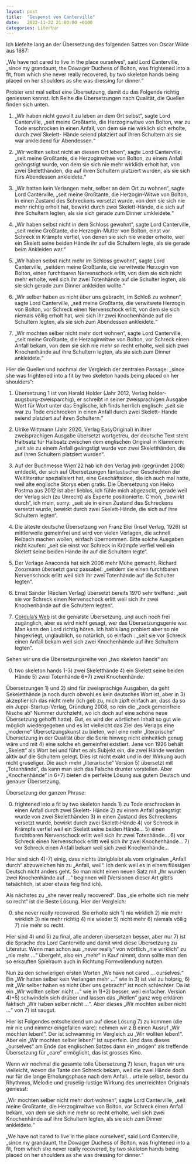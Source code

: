 ```yaml
---
layout: post
title:  "Gespenst von Canterville"
date:   2022-11-22 21:00:00 +0100
categories: Litertur
---
```

Ich kiefelte lang an der Übersetzung des folgenden Satzes von Oscar Wilde aus 1887:

„We have not cared to live in the place ourselves“, said Lord Canterville, „since my grandaunt, the Dowager Duchess of Bolton, was frightened into a fit, from which she never really recovered, by two skeleton hands being placed on her shoulders as she was dressing for dinner.“

Probier erst mal selbst eine Übersetzung, damit du das Folgende richtig geniessen kannst. Ich Reihe die Übersetzungen nach Qualität, die Quellen finden sich unten.

1) „Wir haben nicht gewollt zu leben an dem Ort selbst“, sagte Lord Canterville, „seit meine Großtante, die Herzoginwitwe von Bolton, war zu Tode erschrocken in einen Anfall, von dem sie nie wirklich sich erholte, durch zwei Skelett- Hände seiend platziert auf ihren Schultern als sie war ankleidend für Abendessen.“

2) „Wir wollten selbst nicht an diesem Ort leben“, sagte Lord Canterville, „seit meine Großtante, die Herzoginwitwe von Bolton, zu einem Anfall geängstigt wurde, von dem sie sich nie mehr wirklich erholt hat, von zwei Skeletthänden, die auf ihren Schultern platziert wurden, als sie sich fürs Abendessen ankleidete.“

3) „Wir hatten kein Verlangen mehr, selber an dem Ort zu wohnen“, sagte Lord Canterville, „seit meine Großtante, die Herzogin-Witwe von Bolton, in einen Zustand des Schreckens versetzt wurde, von dem sie sich nie mehr richtig erholt hat, bewirkt durch zwei Skelett-Hände, die sich auf ihre Schultern legten, als sie sich gerade zum Dinner umkleidete.“

4) „Wir haben selbst nicht in dem Schloss gewohnt“, sagte Lord Canterville, „seit meine Großtante, die Herzogin-Mutter von Bolton, einst vor Schreck in Krämpfe verfiel, von denen sie sich nie wieder erholte, weil ein Skelett seine beiden Hände ihr auf die Schultern legte, als sie gerade beim Ankleiden war.“

5) „Wir haben selbst nicht mehr im Schloss gewohnt“, sagte Lord Canterville, „seitdem meine Großtante, die verwitwete Herzogin von Bolton, einen furchtbaren Nervenschock erlitt, von dem sie sich nicht mehr erholte, weil sich ihr zwei Totenhände auf die Schulter legten, als sie sich gerade zum Dinner ankleiden wollte.“

6) „Wir selber haben es nicht über uns gebracht, im Schloß zu wohnen“, sagte Lord Canterville, „seit meine Großtante, die verwitwete Herzogin von Bolton, vor Schreck einen Nervenschock erlitt, von dem sie sich niemals völlig erholt hat, weil sich ihr zwei Knochenhände auf die Schultern legten, als sie sich zum Abendessen ankleidete.“

7) „Wir mochten selber nicht mehr dort wohnen“, sagte Lord Canterville, „seit meine Großtante, die Herzoginwitwe von Bolton, vor Schreck einen Anfall bekam, von dem sie sich nie mehr so recht erholte, weil sich zwei Knochenhände auf ihre Schultern legten, als sie sich zum Dinner ankleidete.“

Hier die Quellen und nochmal der Vergleich der zentralen Passage: „since she was frightened into a fit by two skeleton hands being placed on her shoulders“:

1) Übersetzung 1 ist von Harald Holder (Jahr 2012, Verlag holder-augsburg-zweisparchig), er schreibt in seiner zweisprachigen Ausgabe Wort für Wort unter das Englische, ich finds herrlich englisch: „seit sie war zu Tode erschrocken in einen Anfall durch zwei Skelett- Hände seiend platziert auf ihren Schultern.“

2) Ulrike Wittmann (Jahr 2020, Verlag EasyOriginal) in ihrer zweisprachigen Ausgabe übersetzt wortgetreu, der deutsche Text steht Halbsatz für Halbsatz zwischen dem englischen Original in Klammern: „seit sie zu einem Anfall geängstigt wurde von zwei Skeletthänden, die auf ihren Schultern platziert wurden“.

3) Auf der Buchmesse Wien’22 hab ich den Verlag jmb (gegründet 2008) entdeckt, der sich auf Übersetzungen fantastischer Geschichten der Weltliteratur spezialisiert hat, eine Geschäftsidee, die ich auch mal hatte, weil alte englische Storys eben gratis. Die Übersetzung von Heiko Postma aus 2012 ist aber lieblos, ich fühle mich abgezockt, gerade weil der Verlag sich (zu Unrecht) als Experte positionierte. C’mon, „bewirkt durch“, ich mein, sorry: „seit sie in einen Zustand des Schreckens versetzt wurde, bewirkt durch zwei Skelett-Hände, die sich auf ihre Schultern legten“.

4) Die älteste deutsche Übersetzung von Franz Blei (Insel Verlag, 1926) ist mittlerweile gemeinfrei und wird von vielen Verlagen, die schnell Reibach machen wollen, einfach übernommen. Bitte solche Ausgaben nicht kaufen: „seit sie einst vor Schreck in Krämpfe verfiel weil ein Skelett seine beiden Hände ihr auf die Schultern legte“.

5) Der Verlage Anaconda hat sich 2008 mehr Mühe gemacht, Richard Zoozmann übersetzt ganz passabel: „seitdem sie einen furchtbaren Nervenschock erlitt weil sich ihr zwei Totenhände auf die Schulter legten“.

6) Ernst Sander (Reclam Verlag) übersetzt bereits 1970 sehr treffend: „seit sie vor Schreck einen Nervenschock erlitt weil sich ihr zwei Knochenhände auf die Schultern legten“.

7) [Cordula’s Web](https://www.cordula.ws/stories/cantervillede1.html) ist die genialste Übersetzung, und auch noch frei zugänglich, aber es wird nicht gesagt, wer das Übersetzungsgenie war. Man kann den Lord richtig hören. Ich hab’s lang probiert aber so nie hingekriegt, unglaublich, so natürlich, so einfach : „seit sie vor Schreck einen Anfall bekam weil sich zwei Knochenhände auf ihre Schultern legten“.

Sehen wir uns die Übersetzungsreihe von „two skeleton hands“ an:

0) two skeleton hands 1-3) zwei Skeletthände 4) ein Skelett seine beiden Hände 5) zwei Totenhände 6+7) zwei Knochenhände.

Übersetzungen 1) und 2) sind für zweisprachige Ausgaben, da geht Sekeletthände ja noch durch obwohl es kein deutsches Wort ist, aber in 3) akzeptier ich das nicht mehr (ich geb zu, mich zipft einfach an, dass da so ein Juppi-Startup-Verlag, Gründung 2008, so rein die „zock gemeinfreie Nische ab“ Nummer durchzieht, wo ich doch auf eine schöne neue Übersetzung gehofft hatte). Gut, es wird der wörtlichen Inhalt so gut wie möglich wiedergegeben und es ist vielleicht das Ziel des Verlags eine „moderne“ Übersetzungskunst zu bieten, weil eine mehr „literarische“ Übersetzung in der Qualität über die Serie hinweg nicht einheitlich genug wäre und mit 4) eine solche eh gemeinfrei existiert. Jene von 1926 behält „Skelett“ als Wort bei und führt es als Subjekt ein, die zwei Hände werden aktiv auf die Schultern gelegt. Dies ist nicht exakt und in der Wirkung auch nicht gruseliger. Die auch mehr „literarische“ Version 5) übersetzt mit „Totenhände“, da kann man sich das Falsche drunter vorstellen. Aber „Knochenhände“ in 6+7) bieten die perfekte Lösung aus gutem Deutsch und genauer Übersetzung.

Übersetzung der ganzen Phrase:

0) frightened into a fit by two skeleton hands 1) zu Tode erschrocken in einen Anfall durch zwei Skelett- Hände 2) zu einem Anfall geängstigt wurde von zwei Skeletthänden 3) in einen Zustand des Schreckens versetzt wurde, bewirkt durch zwei Skelett-Hände 4) vor Schreck in Krämpfe verfiel weil ein Skelett seine beiden Hände… 5) einen furchtbaren Nervenschock erlitt weil sich ihr zwei Totenhände… 6) vor Schreck einen Nervenschock erlitt weil sich ihr zwei Knochenhände… 7) vor Schreck einen Anfall bekam weil sich zwei Knochenhände…

Hier sind sich 4)-7) einig, dass nichts übrigbleibt als vom originalen „Anfall durch“ abzuweichen hin zu „Anfall, weil“. Ich denk weil es in einem flüssigen Deutsch nicht anders geht. So man nicht einen neuen Satz mit „Ihr wurden zwei Knochenhände auf …“ beginnen will (Versionen dieser Art gibt’s tatsächlich, ist aber etwas feig find ich).

Als nächstes zu „she never really recovered“. Das „sie erholte sich nie mehr so recht“ ist die Beste Lösung. Hier der Vergleich:

0) she never really recovered. Sie erholte sich 1) nie wirklich 2) nie mehr wirklich 3) nie mehr richtig 4) nie wieder 5) nicht mehr 6) niemals völlig 7) nie mehr so recht.

Hier sind 4) und 5) zu final, alle anderen übersetzen besser, aber nur 7) ist die Sprache des Lord Canterville und damit wird diese Übersetzung zu Literatur. Wenn man schon aus „never really“ von wörtlich „nie wirklich“ zu „nie mehr …“ übergeht, also ein „mehr“ in Kauf nimmt, dann sollte man den so erkauften Spielraum auch in Richtung Formvollendung nutzen.

Nun zu den schwierigen ersten Worten „We have not cared … ourselves.“ Ein „Wir hatten selber kein Verlangen mehr …“ wie in 3) ist viel zu holprig, 6) mit „Wir selber haben es nicht über uns gebracht“ ist noch schlechter. Da ist ein „Wir wollten selber nicht …“ wie in 1)+2) besser, weil einfacher. Version 4)+5) schwindeln sich drüber und lassen das „Wollen“ ganz weg erklären faktisch „Wir haben selber nicht …“. Aber dieses „Wir mochten selber nicht …“ von 7) ist saugut.

Hier ist Folgendes entscheidend um auf diese Lösung 7) zu kommen (die mir nie und nimmer eingefallen wäre): nehmen wir z.B einen Ausruf „Wir mochten leben!“. Der ist schwammig im Vergleich zu „Wir wollten leben!“. Aber ein „Wir mochten selber leben!“ ist superfein. Und dass dieses „ourselves“ am Ende das englischen Satzes dann ein „mögen“ als treffende Übersetzung für „care“ ermöglicht, das ist grosses Kino.

Wenn wir nochmal die gesamte tolle Übersetzung 7) lesen, fragen wir uns vielleicht, wovon die Tante den Schreck bekam, weil die zwei Hände doch nur für die lange Erholungsphase nach dem Anfall… urteile selbst, bevor du Rhythmus, Melodie und gruselig-lustige Wirkung des unerreichten Originals geniesst:

„Wir mochten selber nicht mehr dort wohnen“, sagte Lord Canterville, „seit meine Großtante, die Herzoginwitwe von Bolton, vor Schreck einen Anfall bekam, von dem sie sich nie mehr so recht erholte, weil sich zwei Knochenhände auf ihre Schultern legten, als sie sich zum Dinner ankleidete.“

„We have not cared to live in the place ourselves“, said Lord Canterville, „since my grandaunt, the Dowager Duchess of Bolton, was frightened into a fit, from which she never really recovered, by two skeleton hands being placed on her shoulders as she was dressing for dinner.“
